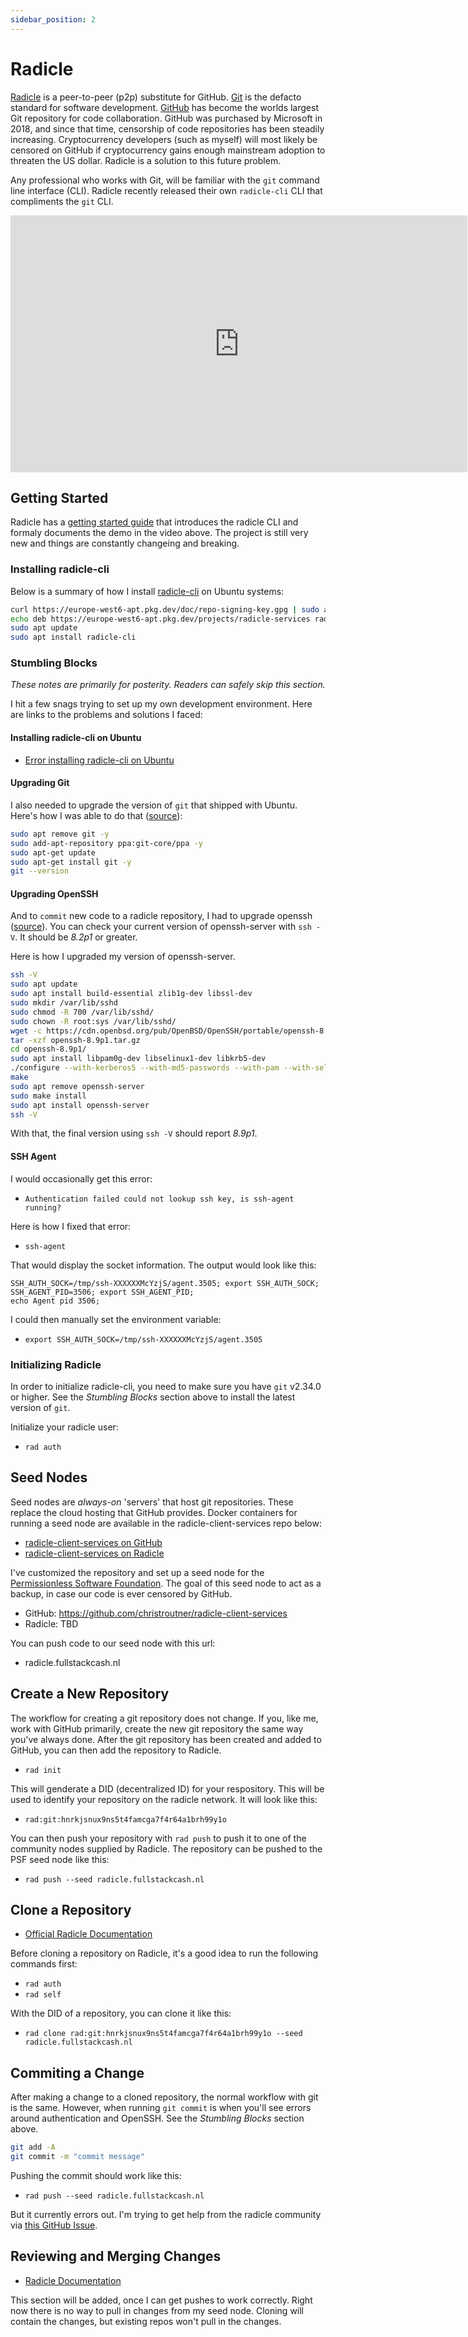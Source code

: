```yaml
---
sidebar_position: 2
---
```


# Radicle

[Radicle](https://radicle.xyz/) is a peer-to-peer (p2p) substitute for GitHub. [Git](https://git-scm.com/) is the defacto standard for software development. [GitHub](https://github.com) has become the worlds largest Git repository for code collaboration. GitHub was purchased by Microsoft in 2018, and since that time, censorship of code repositories has been steadily increasing. Cryptocurrency developers (such as myself) will most likely be censored on GitHub if cryptocurrency gains enough mainstream adoption to threaten the US dollar. Radicle is a solution to this future problem.

Any professional who works with Git, will be familiar with the `git` command line interface (CLI). Radicle recently released their own `radicle-cli` CLI that compliments the `git` CLI.

<iframe width="731" height="411" src="https://www.youtube.com/embed/9YWN5G_FwNU" title="YouTube video player" frameborder="0" allow="accelerometer; autoplay; clipboard-write; encrypted-media; gyroscope; picture-in-picture" allowfullscreen></iframe>

## Getting Started
Radicle has a [getting started guide](https://radicle.network/get-started.html) that introduces the radicle CLI and formaly documents the demo in the video above. The project is still very new and things are constantly changeing and breaking.

### Installing radicle-cli
Below is a summary of how I install [radicle-cli](https://github.com/radicle-dev/radicle-cli) on Ubuntu systems:

```bash
curl https://europe-west6-apt.pkg.dev/doc/repo-signing-key.gpg | sudo apt-key add -
echo deb https://europe-west6-apt.pkg.dev/projects/radicle-services radicle-cli main | sudo tee -a /etc/apt/sources.list.d/radicle-registry.list
sudo apt update
sudo apt install radicle-cli
```

### Stumbling Blocks
*These notes are primarily for posterity. Readers can safely skip this section.*

I hit a few snags trying to set up my own development environment. Here are links to the problems and solutions I faced:

#### Installing radicle-cli on Ubuntu
- [Error installing radicle-cli on Ubuntu](https://github.com/radicle-dev/radicle-cli/issues/64)

#### Upgrading Git
I also needed to upgrade the version of `git` that shipped with Ubuntu. Here's how I was able to do that ([source](https://unix.stackexchange.com/questions/33617/how-can-i-update-to-a-newer-version-of-git-using-apt-get)):

```bash
sudo apt remove git -y
sudo add-apt-repository ppa:git-core/ppa -y
sudo apt-get update
sudo apt-get install git -y
git --version
```

#### Upgrading OpenSSH
And to `commit` new code to a radicle repository, I had to upgrade openssh ([source](https://askubuntu.com/questions/1189747/is-possible-to-upgrade-openssh-server-openssh-7-6p1-to-openssh-8-0p1)). You can check your current version of openssh-server with `ssh -V`. It should be *8.2p1* or greater.

Here is how I upgraded my version of openssh-server.
```bash
ssh -V
sudo apt update
sudo apt install build-essential zlib1g-dev libssl-dev
sudo mkdir /var/lib/sshd
sudo chmod -R 700 /var/lib/sshd/
sudo chown -R root:sys /var/lib/sshd/
wget -c https://cdn.openbsd.org/pub/OpenBSD/OpenSSH/portable/openssh-8.9p1.tar.gz
tar -xzf openssh-8.9p1.tar.gz
cd openssh-8.9p1/
sudo apt install libpam0g-dev libselinux1-dev libkrb5-dev
./configure --with-kerberos5 --with-md5-passwords --with-pam --with-selinux --with-privsep-path=/var/lib/sshd/ --sysconfdir=/etc/ssh
make
sudo apt remove openssh-server
sudo make install
sudo apt install openssh-server
ssh -V
```

With that, the final version using `ssh -V` should report *8.9p1*.

#### SSH Agent
I would occasionally get this error:
- `Authentication failed could not lookup ssh key, is ssh-agent running?`

Here is how I fixed that error:

- `ssh-agent`

That would display the socket information. The output would look like this:

```
SSH_AUTH_SOCK=/tmp/ssh-XXXXXXMcYzjS/agent.3505; export SSH_AUTH_SOCK;
SSH_AGENT_PID=3506; export SSH_AGENT_PID;
echo Agent pid 3506;
```

I could then manually set the environment variable:
- `export SSH_AUTH_SOCK=/tmp/ssh-XXXXXXMcYzjS/agent.3505`

### Initializing Radicle
In order to initialize radicle-cli, you need to make sure you have `git` v2.34.0 or higher. See the *Stumbling Blocks* section above to install the latest version of `git`.

Initialize your radicle user:
- `rad auth`

## Seed Nodes
Seed nodes are *always-on* 'servers' that host git repositories. These replace the cloud hosting that GitHub provides. Docker containers for running a seed node are available in the radicle-client-services repo below:
 - [radicle-client-services on GitHub]( https://github.com/radicle-dev/radicle-client-services)
 - [radicle-client-services on Radicle](https://app.radicle.network/alt-clients.radicle.eth/rad:git:hnrkk9c4zt9thuxhwi1ukxqcrs5tmhbtcsony/tree/a19cdcb846a8360d8f55c10aac8175368881a6ee)

I've customized the repository and set up a seed node for the [Permissionless Software Foundation](https://psfoundation.cash). The goal of this seed node to act as a backup, in case our code is ever censored by GitHub.

- GitHub: https://github.com/christroutner/radicle-client-services
- Radicle: TBD

You can push code to our seed node with this url:

- radicle.fullstackcash.nl

## Create a New Repository
The workflow for creating a git repository does not change. If you, like me, work with GitHub primarily, create the new git repository the same way you've always done. After the git repository has been created and added to GitHub, you can then add the repository to Radicle.

- `rad init`

This will genderate a DID (decentralized ID) for your respository. This will be used to identify your repository on the radicle network. It will look like this:

- `rad:git:hnrkjsnux9ns5t4famcga7f4r64a1brh99y1o`

You can then push your repository with `rad push` to push it to one of the community nodes supplied by Radicle. The repository can be pushed to the PSF seed node like this:

- `rad push --seed radicle.fullstackcash.nl`

## Clone a Repository

- [Official Radicle Documentation](https://docs.radicle.xyz/using-radicle/clone)

Before cloning a repository on Radicle, it's a good idea to run the following commands first:

- `rad auth`
- `rad self`

With the DID of a repository, you can clone it like this:

- `rad clone rad:git:hnrkjsnux9ns5t4famcga7f4r64a1brh99y1o --seed radicle.fullstackcash.nl`

## Commiting a Change
After making a change to a cloned repository, the normal workflow with git is the same. However, when running `git commit` is when you'll see errors around authentication and OpenSSH. See the *Stumbling Blocks* section above.

```bash
git add -A
git commit -m "commit message"
```

Pushing the commit should work like this:
- `rad push --seed radicle.fullstackcash.nl`

But it currently errors out. I'm trying to get help from the radicle community via [this GitHub Issue](https://github.com/radicle-dev/radicle-cli/issues/81).

## Reviewing and Merging Changes

- [Radicle Documentation](https://docs.radicle.xyz/using-radicle/track-review-merge)

This section will be added, once I can get pushes to work correctly. Right now there is no way to pull in changes from my seed node. Cloning will contain the changes, but existing repos won't pull in the changes.
